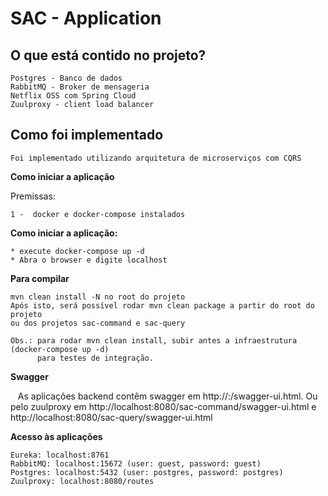 # SAC - Application

## O que está contido no projeto?
    Postgres - Banco de dados
    RabbitMQ - Broker de mensageria
    Netflix OSS com Spring Cloud
    Zuulproxy - client load balancer
  
## Como foi implementado
  
    Foi implementado utilizando arquitetura de microserviços com CQRS 
    

**Como iniciar a aplicação**

Premissas:

    1 -  docker e docker-compose instalados

**Como iniciar a aplicação:**
  
    * execute docker-compose up -d
    * Abra o browser e digite localhost
 
**Para compilar**

    mvn clean install -N no root do projeto
    Após isto, será possível rodar mvn clean package a partir do root do projeto 
    ou dos projetos sac-command e sac-query
    
    Obs.: para rodar mvn clean install, subir antes a infraestrutura (docker-compose up -d) 
          para testes de integração.
          
**Swagger**    
    
    As aplicações backend contêm swagger em http://<host>:<porta>/swagger-ui.html.
    Ou pelo zuulproxy em http://localhost:8080/sac-command/swagger-ui.html
    e http://localhost:8080/sac-query/swagger-ui.html

**Acesso às aplicações**

    Eureka: localhost:8761
    RabbitMQ: localhost:15672 (user: guest, password: guest)
    Postgres: localhost:5432 (user: postgres, password: postgres)
    Zuulproxy: localhost:8080/routes
